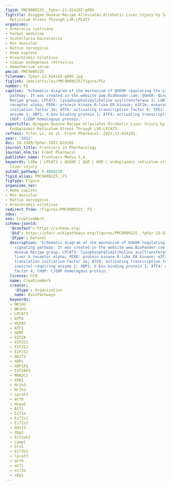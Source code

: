 ```yaml
---
figid: PMC9009225__fphar-13-824185-g005
figtitle: Qinggan Huoxue Recipe Alleviates Alcoholic Liver Injury by Suppressing Endoplasmic
  Reticulum Stress Through LXR-LPCAT3
organisms:
- Armoracia rusticana
- herbal medicine
- Scutellaria baicalensis
- Mus musculus
- Rattus norvegicus
- Homo sapiens
- Oreochromis niloticus
- Simian endogenous retrovirus
- Homotherium serum
pmcid: PMC9009225
filename: fphar-13-824185-g005.jpg
figlink: /pmc/articles/PMC9009225/figure/F5/
number: F5
caption: 'Schematic diagram of the mechanism of QGHXR regulating the LXRα-LPCAT3 signaling
  pathway. It was created in the website www.BioRender.com. QGHXR: Qinggan Huoxue
  Recipe group; LPCAT3: lysophosphatidylcholine acyltransferase 3; LXR α: liver X
  receptor alpha; PERK: protein kinase R-like ER kinase; eIF2α: eukaryotic translation
  initiation factor 2α; ATF6: activating transcription factor 6; IRE1: inositol-requiring
  enzyme 1; XBP1: X-box-binding protein 1; ATF4: activating transcription factor 4;
  CHOP: C/EBP homologous protein.'
papertitle: Qinggan Huoxue Recipe Alleviates Alcoholic Liver Injury by Suppressing
  Endoplasmic Reticulum Stress Through LXR-LPCAT3.
reftext: Yifei Lu, et al. Front Pharmacol. 2022;13:824185.
year: '2022'
doi: 10.3389/fphar.2022.824185
journal_title: Frontiers in Pharmacology
journal_nlm_ta: Front Pharmacol
publisher_name: Frontiers Media S.A.
keywords: LXRα | LPCAT3 | QGHXR | QGR | HXR | endoplasmic reticulum stress | alcohol
  liver injury
automl_pathway: 0.8980238
figid_alias: PMC9009225__F5
figtype: Figure
organisms_ner:
- Homo sapiens
- Mus musculus
- Rattus norvegicus
- Oreochromis niloticus
redirect_from: /figures/PMC9009225__F5
ndex: ''
seo: CreativeWork
schema-jsonld:
  '@context': https://schema.org/
  '@id': https://pfocr.wikipathways.org/figures/PMC9009225__fphar-13-824185-g005.html
  '@type': Dataset
  description: 'Schematic diagram of the mechanism of QGHXR regulating the LXRα-LPCAT3
    signaling pathway. It was created in the website www.BioRender.com. QGHXR: Qinggan
    Huoxue Recipe group; LPCAT3: lysophosphatidylcholine acyltransferase 3; LXR α:
    liver X receptor alpha; PERK: protein kinase R-like ER kinase; eIF2α: eukaryotic
    translation initiation factor 2α; ATF6: activating transcription factor 6; IRE1:
    inositol-requiring enzyme 1; XBP1: X-box-binding protein 1; ATF4: activating transcription
    factor 4; CHOP: C/EBP homologous protein.'
  license: CC0
  name: CreativeWork
  creator:
    '@type': Organization
    name: WikiPathways
  keywords:
  - NR1H2
  - NR1H3
  - LPCAT3
  - ATF6
  - HSPA5
  - ATF1
  - GDNF
  - EIF2A
  - EIF2S1
  - EIF2S3
  - EIF2S2
  - DDIT3
  - XBP1
  - XBP1P1
  - EIF2AK3
  - MAN2C1
  - ERN1
  - Nr1h3
  - Nr1h2
  - Lpcat3
  - Atf6
  - Hspa5
  - Atf1
  - Eif2a
  - Eif2s1
  - Eif2s2
  - Ddit3
  - Xbp1
  - Eif2ak3
  - Lamp1
  - Ern1
  - Eif2b1
  - lpcat3
  - atf6
  - atf1
  - eif2a
  - xbp1
---
```

